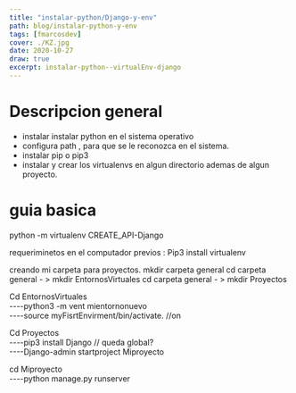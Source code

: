 ```yaml
---
title: "instalar-python/Django-y-env"
path: blog/instalar-python-y-env
tags: [fmarcosdev]
cover: ./KZ.jpg
date: 2020-10-27
draw: true
excerpt: instalar-python--virtualEnv-django
---
```


# Descripcion general

- instalar instalar python en el sistema operativo
- configura path , para que se le reconozca en el sistema.
- instalar pip o pip3
- instalar y crear los virtualenvs en algun directorio ademas de algun proyecto.

# guia basica

python -m virtualenv CREATE_API-Django

requeriminetos en el computador previos :
Pip3 install virtualenv

creando mi carpeta para proyectos.
mkdir carpeta general
cd carpeta general - > mkdir EntornosVirtuales
cd carpeta general - > mkdir Proyectos

Cd EntornosVirtuales  
----python3 -m vent mientornonuevo  
----source myFisrtEnvirment/bin/activate. //on

Cd Proyectos  
----pip3 install Django // queda global?  
----Django-admin startproject Miproyecto

cd Miproyecto  
----python manage.py runserver
